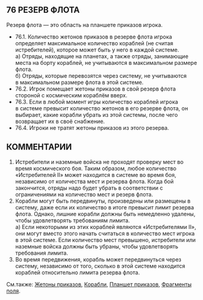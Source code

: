76 РЕЗЕРВ ФЛОТА
---

Резерв флота — это область на планшете приказов игрока.
* 76.1. Количество жетонов приказов в резерве флота игрока определяет максимальное количество кораблей (не считая истребителей), которое может быть у него в каждой системе.  
  а) Отряды, находящие на планетах, а также отряды, занимающие места на борту кораблей, не учитываются в максимальном размере флота.  
  б) Отряды, которые перевозятся через систему, не учитываются в максимальном размере флота в этой системе.
* 76.2. Игрок помещает жетоны приказов в свой резерв флота стороной с космическим кораблём вверх.
* 76.3. Если в любой момент игры количество кораблей игрока в системе превысит количество жетонов в его резерве флота, он выбирает, какие корабли убрать из этой системы, после чего возвращает их в своё снабжение.
* 76.4. Игроки не тратят жетоны приказов из этого резерва.

КОММЕНТАРИИ
---
1) Истребители и наземные войска не проходят проверку мест во время космического боя. Таким образом, любое количество «Истребителей II» может находится в системе во время боя, независимо от количества мест и резерва флота. Когда бой закончится, отряды надо будет убрать в соответствии с ограничениями на количество мест и резерв флота.
2) Корабли могут быть передвинуты, произведены или размещены в систему, даже если их количество в итоге превысит лимит резерва флота. Однако, лишние корабли должны быть немедленно удалены, чтобы удовлетворять требованиям лимита.  
  а) Если некоторыми из этих кораблей являются «Истребителями II», они могут вместо этого начать считаться в количество мест игрока в этой системе. Если количество мест превышено, истребители или наземные войска должны быть убраны, чтобы удовлетворять требования лимита.
3) Во время передвижения, корабль может передвинуться через систему, независимо от того, сколько в этой системе находится кораблей относительно лимита резерва флота.

См.также: [Жетоны приказов](command_tokens.md), [Корабли](ships.md), [Планшет приказов](command_sheet.md), [Фрагменты поля](system_tiles.md).
